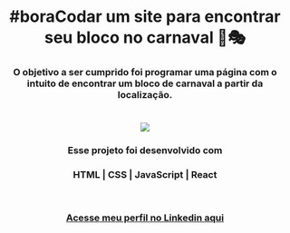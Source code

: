 # <h1 style="text-align:center"> __#boraCodar um site para encontrar seu bloco no carnaval__ 🎉🎭 </h1>


#### <h3 style="text-align:center">O objetivo a ser cumprido foi programar uma página com o intuito de encontrar um bloco de carnaval a partir da localização. </h3>
#
<p align="center">
  <img src="preview.gif">
</p>



#### <h3 style="text-align:center"> Esse projeto foi desenvolvido com </h3>
### <p style="text-align:center"> __HTML | CSS | JavaScript | React__ </p>
<br>

### <h3 style="text-align:center"> [Acesse meu perfil no Linkedin aqui](https://www.linkedin.com/in/tthayza-oliveira/) </h3>